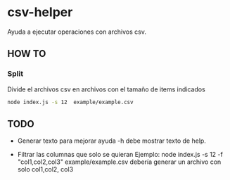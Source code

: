 # csv-helper
Ayuda a ejecutar operaciones con archivos csv.


## HOW TO

### Split
Divide el archivos csv en archivos con el tamaño de items indicados

```bash
node index.js -s 12  example/example.csv
```

## TODO

* Generar texto para mejorar ayuda
-h debe mostrar texto de help.


* Filtrar las columnas que solo se quieran
Ejemplo:
node index.js -s 12 -f "col1,col2,col3" example/example.csv
debería generar un archivo con solo col1,col2, col3



